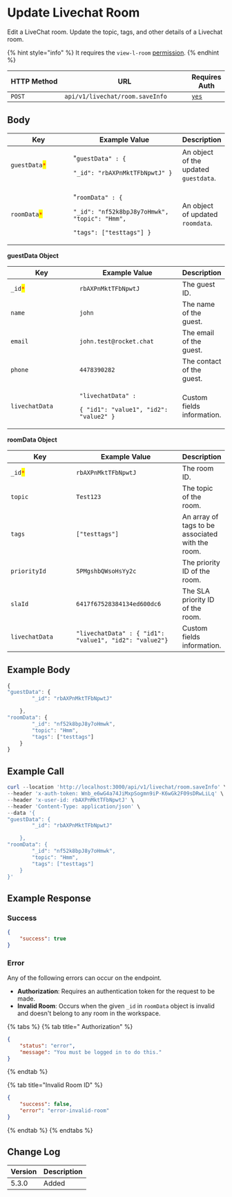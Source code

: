 # Update Livechat Room

Edit a LiveChat room. Update the topic, tags, and other details of a Livechat room.

{% hint style="info" %}
It requires the `view-l-room`  [permission](https://docs.rocket.chat/use-rocket.chat/workspace-administration/permissions).
{% endhint %}

<table><thead><tr><th width="163">HTTP Method</th><th width="324">URL</th><th>Requires Auth</th></tr></thead><tbody><tr><td><code>POST</code></td><td><code>api/v1/livechat/room.saveInfo</code></td><td><a href="../../../authentication-endpoints/"><code>yes</code></a></td></tr></tbody></table>

## Body

<table><thead><tr><th width="163">Key</th><th width="289">Example Value</th><th>Description</th></tr></thead><tbody><tr><td><code>guestData</code><mark style="color:red;"><code>*</code></mark></td><td><p>"<code>guestData" : {</code> </p><p><code>"_id": "rbAXPnMktTFbNpwtJ" }</code></p></td><td>An object of the updated <code>guestdata</code>.</td></tr><tr><td><code>roomData</code><mark style="color:red;"><code>*</code></mark></td><td><p>"<code>roomData" : {</code> </p><p><code>"_id": "nf52k8bpJ8y7oHmwk", "topic": "Hmm",</code> </p><p><code>"tags": ["testtags"] }</code></p></td><td>An object of updated <code>roomdata</code>.</td></tr></tbody></table>

**guestData Object**

<table><thead><tr><th width="175">Key</th><th width="257">Example Value</th><th>Description</th></tr></thead><tbody><tr><td><code>_id</code><mark style="color:red;"><code>*</code></mark></td><td><code>rbAXPnMktTFbNpwtJ</code></td><td>The guest ID.</td></tr><tr><td><code>name</code></td><td><code>john</code></td><td>The name  of the guest.</td></tr><tr><td><code>email</code></td><td><code>john.test@rocket.chat</code></td><td>The email of the guest.</td></tr><tr><td><code>phone</code></td><td><code>4478390282</code></td><td>The contact of the guest. </td></tr><tr><td><code>livechatData</code></td><td><p><code>"livechatData" :</code></p><p><code>{ "id1": "value1", "id2": "value2" }</code></p></td><td>Custom fields information.</td></tr></tbody></table>

**roomData Object**

<table><thead><tr><th width="179">Key</th><th width="268">Example Value</th><th>Description</th></tr></thead><tbody><tr><td><code>_id</code><mark style="color:red;"><code>*</code></mark></td><td><code>rbAXPnMktTFbNpwtJ</code></td><td>The room ID.</td></tr><tr><td><code>topic</code></td><td><code>Test123</code></td><td>The topic of the room.</td></tr><tr><td><code>tags</code></td><td><code>["testtags"]</code></td><td>An array of tags to be associated with the room.</td></tr><tr><td><code>priorityId</code></td><td><code>5PMgshbQWsoHsYy2c</code></td><td>The priority ID of the room.</td></tr><tr><td><code>slaId</code></td><td><code>6417f67528384134ed600dc6</code></td><td>The SLA priority ID of the room.</td></tr><tr><td><code>livechatData</code></td><td><code>"livechatData" : { "id1": "value1", "id2": "value2"}</code></td><td>Custom fields information.</td></tr></tbody></table>

## Example Body

```javascript
{
"guestData": {
		"_id": "rbAXPnMktTFbNpwtJ"

	},
"roomData": {
		"_id": "nf52k8bpJ8y7oHmwk",
		"topic": "Hmm",
		"tags": ["testtags"]
	}
}
```

## Example Call

```powershell
curl --location 'http://localhost:3000/api/v1/livechat/room.saveInfo' \
--header 'x-auth-token: Wnb_e6wG4a74JiMxpSogmn9iP-K6wGk2F09sDRwLiLq' \
--header 'x-user-id: rbAXPnMktTFbNpwtJ' \
--header 'Content-Type: application/json' \
--data '{
"guestData": {
		"_id": "rbAXPnMktTFbNpwtJ"

	},
"roomData": {
		"_id": "nf52k8bpJ8y7oHmwk",
		"topic": "Hmm",
		"tags": ["testtags"]
	}
}'
```

## Example Response

### Success

```json
{
    "success": true
}
```

### Error

Any of the following errors can occur on the endpoint.

* **Authorization**: Requires an authentication token for the request to be made.
* **Invalid Room**: Occurs when the given `_id` in `roomData`  object is invalid and doesn't belong to any room in the workspace.

{% tabs %}
{% tab title=" Authorization" %}
```json
{
    "status": "error",
    "message": "You must be logged in to do this."
}
```
{% endtab %}

{% tab title="Invalid Room ID" %}
```json
{
    "success": false,
    "error": "error-invalid-room"
}
```
{% endtab %}
{% endtabs %}

## Change Log

| Version | Description |
| ------- | ----------- |
| 5.3.0   | Added       |
